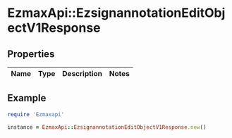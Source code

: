 # EzmaxApi::EzsignannotationEditObjectV1Response

## Properties

| Name | Type | Description | Notes |
| ---- | ---- | ----------- | ----- |

## Example

```ruby
require 'Ezmaxapi'

instance = EzmaxApi::EzsignannotationEditObjectV1Response.new()
```


